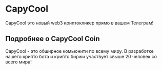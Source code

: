 # CapyCool

CapyCool это новый web3 криптокликер прямо в вашем Телеграм!

## Подробнее о CapyCool Coin

CapyCool - это обширное комьюнити по всему миру. В разработке нашего крипто бота и крипто биржи участвует свыше 20 человек со всего мира!